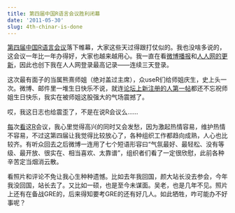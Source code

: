 ```yaml
---
title: 第四届中国R语言会议胜利闭幕
date: '2011-05-30'
slug: 4th-chinar-is-done
---
```


[第四届中国R语言会议](http://cos.name/2011/04/chinar-2011/)落下帷幕，大家这些天过得跟打仗似的。我也没啥多说的，这会议一年比一年办得好，大家也越来越用心。我一直在看[微博播报](http://weibo.com/cosname)和[人人网的更新](http://renren.com/cosname)，因此也创下我在人人网登录最高记录——连续三天登录。

这次最有面子的当属熊熹师姐（绝对盖过主席），众useR们给师姐庆生，史上头一次。微博、邮件里一堆生日快乐不说，就连[论坛上新注册的人第一帖](http://cos.name/cn/topic/104457)都还不忘祝师姐生日快乐，我实在被师姐这股强大的气场震撼了。

哎，我这日志也给震歪了，不是在说R会议么……

[每](/cn/2009/12/snow-in-ames-and-2nd-chinese-r-conference/)次[看](/cn/2010/07/3rd-chinese-r-conference-beijing/)这[R](/cn/2011/05/4th-chinar-bioinformatics/)会议，我心里觉得高兴的同时又会发愁，因为激起热情容易，维护热情不容易，不过这第四届让我觉得比较放心了，各种组织工作都趋向成熟，人心也比较齐。有听众回去之后微博一连用了七个短语形容曰“气氛最好、最轻松、没有等级、最开放、很实在、相当喜欢、太靠谱”，组织者们看了一定很欣慰，此前各种辛苦定当烟消云散。

看照片和评论不免让我心生种种遗憾。比如去年我回国，颜大站长没去参会，今年我没回国，站长去了。又比如一硕，也是至今未谋面。吴老，也是几年不见。照片上还有在备战GRE的，后来得知要考GRE的还有好几人。如此牺牲，咋可能办不好事呢？

